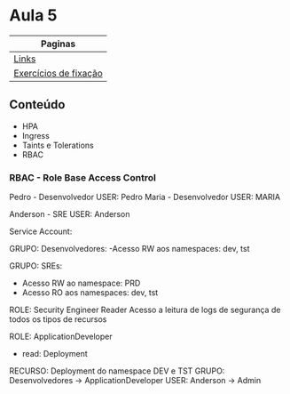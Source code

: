 # Aula 5

| Paginas                                  |
| ---------------------------------------- |
| [Links](./links_aula.md)                 |
| [Exercícios de fixação](./exercicios.MD) |


## Conteúdo

- HPA
- Ingress
- Taints e Tolerations
- RBAC



### RBAC - Role Base Access Control


Pedro - Desenvolvedor
USER: Pedro
Maria - Desenvolvedor
USER: MARIA

Anderson - SRE
USER: Anderson


Service Account: 

GRUPO: Desenvolvedores:
  -Acesso RW aos namespaces: dev, tst

GRUPO: SREs:
 - Acesso RW ao namespace: PRD  
 - Acesso RO aos namespaces: dev, tst


ROLE: Security Engineer Reader
   Acesso a leitura de logs de segurança de todos os tipos de recursos

ROLE: ApplicationDeveloper
  - read: Deployment


RECURSO: Deployment do namespace DEV e TST
   GRUPO: Desenvolvedores -> ApplicationDeveloper
   USER: Anderson -> Admin



